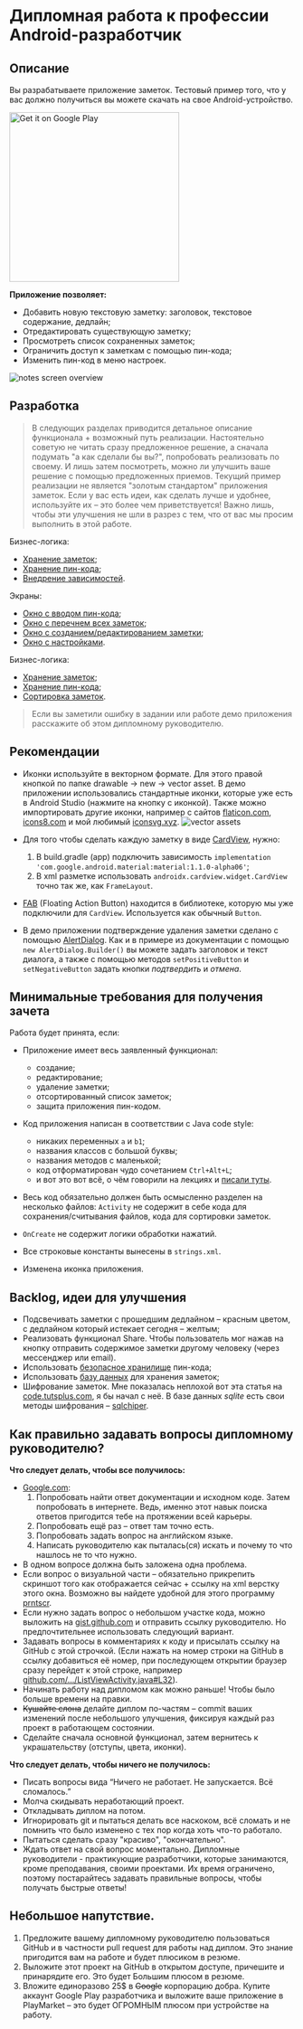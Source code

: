 # Дипломная работа к профессии Android-разработчик

## Описание

Вы разрабатываете приложение заметок. Тестовый пример того, что у вас должно получиться вы можете скачать на свое Android-устройство.

<a href='https://play.google.com/store/apps/details?id=ru.netology.notes'><img alt='Get it on Google Play' src='images/google-play-badge.png' width="300px" /></a>

**Приложение позволяет:**

* Добавить новую текстовую заметку: заголовок, текстовое содержание, дедлайн;
* Отредактировать существующую заметку;
* Просмотреть список сохраненных заметок;
* Ограничить доступ к заметкам с помощью пин-кода;
* Изменить пин-код в меню настроек.

![notes screen overview](images/screens_overview.png)

## Разработка

> В следующих разделах приводится детальное описание функционала + возможный путь реализации. Настоятельно советую не читать сразу предложенное решение, а сначала подумать "а как сделали бы вы?", попробовать реализовать по своему. И лишь затем посмотреть, можно ли улучшить ваше решение с помощью предложенных приемов. 
> Текущий пример реализации не является "золотым стандартом" приложения заметок. Если у вас есть идеи, как сделать лучше и удобнее, используйте их – это более чем приветствуется! Важно лишь, чтобы эти улучшения не шли в разрез с тем, что от вас мы просим выполнить в этой работе.

Бизнес-логика:
* [Хранение заметок](pages/storage.md);
* [Хранение пин-кода](pages/keychain.md);
* [Внедрение зависимостей](pages/app.md).

Экраны: 
* [Окно с вводом пин-кода](pages/enter_pin.md);
* [Окно с перечнем всех заметок](pages/list.md);
* [Окно с созданием/редактированием заметки](pages/edit.md);
* [Окно с настройками](pages/settings.md).

Бизнес-логика:
* [Хранение заметок](pages/storage.md);
* [Хранение пин-кода](pages/keychain.md);
* [Сортировка заметок](pages/sort.md).

> Если вы заметили ошибку в задании или работе демо приложения расскажите об этом дипломному руководителю.

## Рекомендации

* Иконки используйте в векторном формате. 
Для этого правой кнопкой по папке drawable -> new -> vector asset. В демо приложении использовались стандартные иконки, которые уже есть в Android Studio (нажмите на кнопку с иконкой). Также можно импортировать другие иконки, например с сайтов [flaticon.com](https://flaticon.com), [icons8.com](https://icons8.com) и мой любимый [iconsvg.xyz](http://iconsvg.xyz). ![vector assets](images/vector_assets.png)

* Для того чтобы сделать каждую заметку в виде [CardView](https://material.io/design/components/cards.html), нужно:
    1. В build.gradle (app) подключить зависимость `implementation 'com.google.android.material:material:1.1.0-alpha06'`;
    2. В xml разметке использовать `androidx.cardview.widget.CardView` точно так же, как `FrameLayout`.

* [FAB](https://developer.android.com/guide/topics/ui/floating-action-button) (Floating Action Button) находится в библиотеке, которую мы уже подключили для `CardView`. Используется как обычный `Button`.

* В демо приложении подтверждение удаления заметки сделано с помощью [AlertDialog](https://developer.android.com/guide/topics/ui/dialogs#AlertDialog). Как и в примере из документации с помощью `new AlertDialog.Builder()` вы можете задать заголовок и текст диалога, а также с помощью методов `setPositiveButton` и `setNegativeButton` задать кнопки _подтвердить_ и _отмена_.

## Минимальные требования для получения зачета 

Работа будет принята, если:

* Приложение имеет весь заявленный функционал: 
    * создание;
    * редактирование;
    * удаление заметки;
    * отсортированный список заметок;
    * защита приложения пин-кодом.

* Код приложения написан в соответствии с Java code style:
    * никаких переменных `a` и `b1`;
    * названия классов с большой буквы;
    * названия методов с маленькой;
    * код отформатирован чудо сочетанием `Ctrl+Alt+L`;
    * и вот это вот всё, о чём говорили на лекциях и [писали туты](https://github.com/netology-code/codestyle/tree/master/java). 

* Весь код обязательно должен быть осмысленно разделен на несколько файлов: `Activity` не содержит в себе кода для сохранения/считывания файлов, кода для сортировки заметок.

* `OnCreate` не содержит логики обработки нажатий.

* Все строковые константы вынесены в `strings.xml`.

* Изменена иконка приложения.

## Backlog, идеи для улучшения
* Подсвечивать заметки с прошедшим дедлайном – красным цветом, с дедлайном который истекает сегодня – желтым;
* Реализовать функционал Share. Чтобы пользователь мог нажав на кнопку отправить содержимое заметки другому человеку (через мессенджер или email).
* Использовать [безопасное хранилище](pages/keystore.md) пин-кода;
* Использовать [базу данных](pages/storage.md) для хранения заметок;
* Шифрование заметок. Мне показалась неплохой вот эта статья на [code.tutsplus.com](https://code.tutsplus.com/tutorials/storing-data-securely-on-android--cms-30558), я бы начал с неё. В базе данных _sqlite_ есть свои методы шифрования – [sqlchiper](https://github.com/sqlcipher/android-database-sqlcipher).

## Как правильно задавать вопросы дипломному руководителю?

**Что следует делать, чтобы все получилось:**

* [Google.com](https://google.com):
    1. Попробовать найти ответ документации и исходном коде. Затем попробовать в интернете. Ведь, именно этот навык поиска ответов пригодится тебе на протяжении всей карьеры. 
    2. Попробовать ещё раз – ответ там точно есть.
    3. Попробовать задать вопрос на английском языке. 
    4. Написать руководителю как пыталась(ся) искать и почему то что нашлось не то что нужно.
* В одном вопросе должна быть заложена одна проблема.
* Если вопрос о визуальной части – обязательно прикрепить скриншот того как отображается сейчас + ссылку на xml верстку этого окна. Возможно вы найдете удобной для этого программу [prntscr](https://app.prntscr.com/ru/).
* Если нужно задать вопрос о небольшом участке кода, можно выложить на [gist.github.com](https://gist.github.com/) и отправить ссылку руководителю. Но предпочтительнее использовать следующий вариант.
* Задавать вопросы в комментариях к коду и присылать ссылку на GitHub с этой строчкой. (Если нажать на номер строки на GitHub в ссылку добавиться её номер, при последующем открытии браузер сразу перейдет к этой строке, например [github.com/.../ListViewActivity.java#L32](https://github.com/netology-code/and-homeworks/blob/master/4.1.listview/4.1.1/code/app/src/main/java/ru/netology/lists/ListViewActivity.java#L32)).
* Начинать работу над дипломом как можно раньше! Чтобы было больше времени на правки. 
* ~~Кушайте слона~~ делайте диплом по-частям – commit ваших изменений после  небольшого улучшения, фиксируя каждый раз проект в работающем состоянии.
* Сделайте сначала основной функционал, затем вернитесь к украшательству (отступы, цвета, иконки).

**Что следует делать, чтобы ничего не получилось:**

* Писать вопросы вида “Ничего не работает. Не запускается. Всё сломалось.”
* Молча скидывать неработающий проект.
* Откладывать диплом на потом.
* Игнорировать git и пытаться делать все наскоком, всё сломать и не помнить что было изменено с тех пор когда хоть что-то работало.
* Пытаться сделать сразу "красиво", "окончательно".
* Ждать ответ на свой вопрос моментально. Дипломные руководители - практикующие разработчики, которые занимаются, кроме преподавания, своими проектами. Их время ограничено, поэтому постарайтесь задавать правильные вопросы, чтобы получать быстрые ответы! 

## Небольшое напутствие.

1. Предложите вашему дипломному руководителю пользоваться GitHub и в частности pull request для работы над диплом. Это знание пригодится вам на работе и будет плюсиком в резюме.
2. Выложите этот проект на GitHub в открытом доступе, причешите и принарядите его. Это будет Большим плюсом в резюме.
3. Вложите единоразово 25$ в ~~Google~~ корпорацию добра. Купите аккаунт Google Play разработчика и выложите ваше приложение в PlayMarket – это будет ОГРОМНЫМ плюсом при устройстве на работу.
